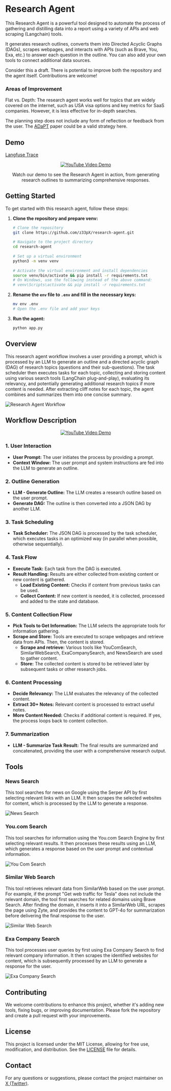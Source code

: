 # Research Agent

This Research Agent is a powerful tool designed to automate the process of gathering and distilling data into a report using a variety of APIs and web scraping (Langchain) tools.

It generates research outlines, converts them into Directed Acyclic Graphs (DAGs), scrapes webpages, and interacts with APIs (such as Brave, You, Exa, etc.) to answer each question in the outline. You can also add your own tools to connect additional data sources.

Consider this a draft. There is potential to improve both the repository and the agent itself. Contributions are welcome!

### Areas of Improvement

Flat vs. Depth: The research agent works well for topics that are widely covered on the internet, such as USA visa options and key metrics for SaaS companies. However, it is less effective for in-depth searches.

The planning step does not include any form of reflection or feedback from the user. The [ADaPT](https://arxiv.org/abs/2311.05772) paper could be a valid strategy here.

## Demo

[Langfuse Trace](https://cloud.langfuse.com/project/clvdpeujs0000hl9b7qqzw4n7/traces/ce95336f-418e-41df-8b4f-bf9cef10f364?observation=31f3979a-9c2f-4102-bc02-420744ea2f17&display=details)

<div align="center">
  <a href="https://youtu.be/JLB8A0O7C5g">
    <img src="https://img.youtube.com/vi/JLB8A0O7C5g/maxresdefault.jpg" alt="YouTube Video Demo">
  </a>
  <p>Watch our demo to see the Research Agent in action, from generating research outlines to summarizing comprehensive responses.</p>
</div>

## Getting Started

To get started with this research agent, follow these steps:

1. **Clone the repository and prepare venv:**

   ```bash
   # Clone the repository
   git clone https://github.com/z33pX/research-agent.git
    
   # Navigate to the project directory
   cd research-agent
    
   # Set up a virtual environment
   python3 -m venv venv
    
   # Activate the virtual environment and install dependencies
   source venv/bin/activate && pip install -r requirements.txt
   # On Windows, use the following instead of the above command:
   # venv\Scripts\activate && pip install -r requirements.txt

   ```

5. **Rename the `env` file to `.env` and fill in the necessary keys:**

   ```bash
   mv env .env
   # Open the .env file and add your keys
   ```

6. **Run the agent:**

   ```bash
   python app.py
   ```

## Overview

This research agent workflow involves a user providing a prompt, which is processed by an LLM to generate an outline and a directed acyclic graph (DAG) of research topics (questions and their sub-questions). The task scheduler then executes tasks for each topic, collecting and storing content using various search tools (LangChain plug-and-play), evaluating its relevancy, and potentially generating additional research topics if more content is needed. After extracting cliff notes for each topic, the agent combines and summarizes them into one concise summary.

![Research Agent Workflow](images/research-agent-v2.png)

## Workflow Description

<div align="center">
  <a href="https://youtu.be/CoBMtCuA4MM">
    <img src="https://img.youtube.com/vi/CoBMtCuA4MM/maxresdefault.jpg" alt="YouTube Video Demo">
  </a>
</div>

### 1. User Interaction

- **User Prompt:** The user initiates the process by providing a prompt.
- **Context Window:** The user prompt and system instructions are fed into the LLM to generate an outline.

### 2. Outline Generation

- **LLM - Generate Outline:** The LLM creates a research outline based on the user prompt.
- **Generate DAG:** The outline is then converted into a JSON DAG by another LLM.

### 3. Task Scheduling

- **Task Scheduler:** The JSON DAG is processed by the task scheduler, which executes tasks in an optimized way (in parallel when possible, otherwise sequentially).

### 4. Task Flow

- **Execute Task:** Each task from the DAG is executed.
- **Result Handling:** Results are either collected from existing content or new content is gathered.
  - **Load Existing Content:** Checks if content from previous tasks can be used.
  - **Collect Content:** If new content is needed, it is collected, processed and added to the state and database.

### 5. Content Collection Flow

- **Pick Tools to Get Information:** The LLM selects the appropriate tools for information gathering.
- **Scrape and Store:** Tools are executed to scrape webpages and retrieve data from APIs. Then, the content is stored.
  - **Scrape and retrieve:** Various tools like YouComSearch, SimilarWebSearch, ExaCompanySearch, and NewsSearch are used to gather content.
  - **Store:** The collected content is stored to be retrieved later by subsequent tasks or other research jobs.

### 6. Content Processing

- **Decide Relevancy:** The LLM evaluates the relevancy of the collected content.
- **Extract 30+ Notes:** Relevant content is processed to extract useful notes.
- **More Content Needed:** Checks if additional content is required. If yes, the process loops back to content collection.

### 7. Summarization

- **LLM - Summarize Task Result:** The final results are summarized and concatenated, providing the user with a comprehensive research output.

## Tools

### News Search

This tool searches for news on Google using the Serper API by first selecting relevant links with an LLM. It then scrapes the selected websites for content, which is processed by the LLM to generate a response.

![News Search](images/news-search-tool.png)

### You.com Search

This tool searches for information using the You.com Search Engine by first selecting relevant results. It then processes these results using an LLM, which generates a response based on the user prompt and contextual information.

![You Com Search](images/youcom-search.png)

### Similar Web Search

This tool retrieves relevant data from SimilarWeb based on the user prompt. For example, if the prompt "Get web traffic for Tesla" does not include the relevant domain, the tool first searches for related domains using Brave Search. After finding the domain, it inserts it into a SimilarWeb URL, scrapes the page using Zyte, and provides the content to GPT-4o for summarization before delivering the final response to the user.

![Similar Web Search](images/similar-web-search.png)

### Exa Company Search

This tool processes user queries by first using Exa Company Search to find relevant company information. It then scrapes the identified websites for content, which is subsequently processed by an LLM to generate a response for the user.

![Exa Company Search](images/exa-company-search.png)

## Contributing

We welcome contributions to enhance this project, whether it's adding new tools, fixing bugs, or improving documentation. Please fork the repository and create a pull request with your improvements.

## License

This project is licensed under the MIT License, allowing for free use, modification, and distribution. See the [LICENSE](https://opensource.org/license/mit) file for details.

## Contact

For any questions or suggestions, please contact the project maintainer on [X (Twitter)](https://x.com/dan_schoenbohm).
